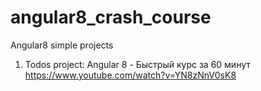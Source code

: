 # angular8_crash_course
Angular8 simple projects
1) Todos project: 
  Angular 8 - Быстрый курс за 60 минут  https://www.youtube.com/watch?v=YN8zNnV0sK8
